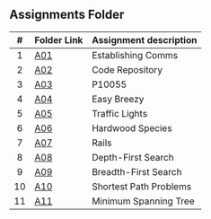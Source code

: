 ## Assignments Folder

|   #   | Folder Link |   Assignment description   |
| :---: | ----------- | -------------------------- |
|   1   | [A01](https://github.com/michelle083/4883_ProgTech_Michelle/tree/main/Assignments/A01) | Establishing Comms |
|   2   | [A02](https://github.com/michelle083/4883_ProgTech_Michelle/tree/main/Assignments/A02) | Code Repository |
|   3   | [A03](https://github.com/michelle083/4883_ProgTech_Michelle/tree/main/Assignments/A03) | P10055 |
|   4   | [A04](https://github.com/michelle083/4883_ProgTech_Michelle/tree/main/Assignments/A04) | Easy Breezy |
|   5   | [A05](https://github.com/michelle083/4883_ProgTech_Michelle/tree/main/Assignments/A05) | Traffic Lights |
|   6   | [A06](https://github.com/michelle083/4883_ProgTech_Michelle/tree/main/Assignments/A06) | Hardwood Species |  
|   7   | [A07](https://github.com/michelle083/4883_ProgTech_Michelle/tree/main/Assignments/A07) | Rails |
|   8   | [A08](https://github.com/michelle083/4883_ProgTech_Michelle/tree/main/Assignments/A08) | Depth-First Search |
|   9   | [A09](https://github.com/michelle083/4883_ProgTech_Michelle/tree/main/Assignments/A09) | Breadth-First Search |
|   10  | [A10](https://github.com/michelle083/4883_ProgTech_Michelle/tree/main/Assignments/A10) | Shortest Path Problems |  
|   11  | [A11](https://github.com/michelle083/4883_ProgTech_Michelle/tree/main/Assignments/A11) | Minimum Spanning Tree |
